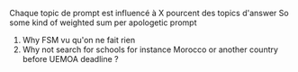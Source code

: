 Chaque topic de prompt est influencé à X pourcent des topics d'answer
So some kind of weighted sum per apologetic prompt


1. Why FSM vu qu'on ne fait rien
2. Why not search for schools for instance Morocco or another country before UEMOA deadline ?
